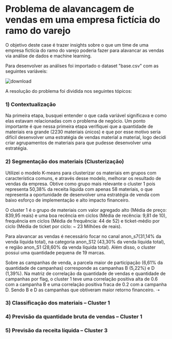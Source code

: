 # Problema de alavancagem de vendas em uma empresa fictícia do ramo do varejo 
O objetivo deste case é trazer insights sobre o que um time de uma empresa fictícia do ramo do varejo poderia fazer para alavancar as vendas via análise de dados e machine learning. 

Para desenvolver as análises foi importado o dataset "base.csv" com as seguintes variáveis:

![download](https://user-images.githubusercontent.com/86376728/228221204-958ebaec-9a3c-4adf-a8eb-f3cc814deb83.png)

A resolução do problema foi dividida nos seguintes tópicos:

### 1) Contextualização

Na primeira etapa, busquei entender o que cada variável significava e como elas estavam relacionadas com o problema de negócio.
Um ponto importante é que nessa primeira etapa verifiquei que a quantidade de materiais era grande (2230 materiais únicos)
e que por esse motivo seria difícil desenvolver uma estratégia de vendas material a material, logo decidi criar agrupamentos
de materiais para que pudesse desenvolver uma estratégia. 

### 2) Segmentação dos materiais (Clusterização)

Utilizei o modelo K-means para clusterizar os materiais em grupos com característica comuns, e através desse modelo, melhorar os resultado de vendas da empresa. Obtive como grupo mais relevante o cluster 1 pois representa 50,38% da receita líquida com apenas 58 materiais, o que representa a oportunidade de desenvolver uma estratégia de venda com baixo esforço de implementação e alto impacto financeiro.

O cluster 1 é o grupo de materiais com valor agregado alto (Média de preço: 839,95 reais) e uma boa recência em ciclos (Média de recência: 9,81 de 10), frequência em ciclos (Média de frequência: 44 de 52) e ticket-médio por ciclo (Média de ticket por ciclo: ~ 23 Milhões de reais).

Para alavancar as vendas é necessário focar no canal anon_s7(31,14% da venda líquida total), na categoria anon_S12 (43,30% da venda líquida total), e região anon_S1 (28,60% da venda líquida total). Além disso, o cluster possui uma quantidade pequena de 19 marcas.

Sobre as campanhas de venda, a parcela maior de participação (6,61% da quantidade de campanhas) corresponde as campanhas B (5,22%) e D (1,39%). Na matriz de correlação da quantidade de vendas e quantidade de campanhas por flag, o cluster 1 teve uma correlação positiva alta de 0.6 com a campanha B e uma correlação positiva fraca de 0.2 com a campanha D. Sendo B e D as campanhas que obtiveram maior retorno financeiro.
➝
### 3) Classificação dos materiais – Cluster 1

### 4) Previsão da quantidade bruta de vendas – Cluster 1

### 5) Previsão da receita líquida – Cluster 3
